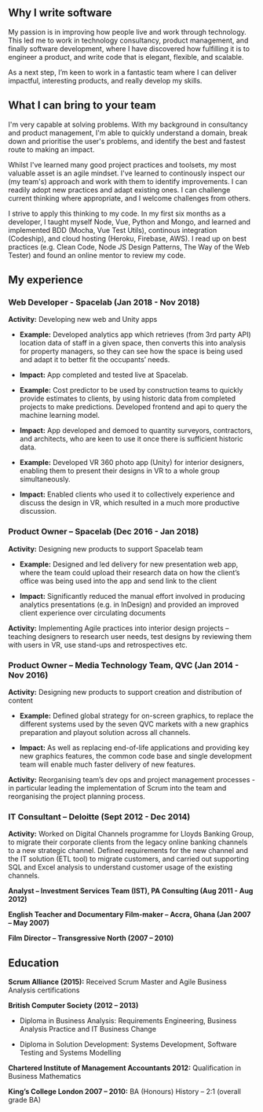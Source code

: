 ##  Why I write software


My passion is in improving how people live and work through technology. This led me to work in technology consultancy, product management, and finally software development, where I have discovered how fulfilling it is to engineer a product, and write code that is elegant, flexible, and scalable. 

As a next step, I’m keen to work in a fantastic team where I can deliver impactful, interesting products, and really develop my skills.



## What I can bring to your team


I'm very capable at solving problems. With my background in consultancy and product management, I'm able to quickly understand a domain, break down and prioritise the user's problems, and identify the best and fastest route to making an impact. 

Whilst I've learned many good project practices and toolsets, my most valuable asset is an agile mindset. I've learned to continously inspect our (my team's) approach and work with them to identify improvements. I can readily adopt new practices and adapt existing ones. I can challenge current thinking where appropriate, and I welcome challenges from others. 

I strive to apply this thinking to my code. In my first six months as a developer, I taught myself Node, Vue, Python and Mongo, and learned and implemented BDD (Mocha, Vue Test Utils), continous integration (Codeship), and cloud hosting (Heroku, Firebase, AWS). I read up on best practices (e.g. Clean Code, Node JS Design Patterns, The Way of the Web Tester) and found an online mentor to review my code. 



## My experience


### Web Developer - Spacelab (Jan 2018 - Nov 2018)

**Activity:** Developing new web and Unity apps

- **Example:** Developed analytics app which retrieves (from 3rd party API) location data of staff in a given space, then converts this into analysis for property managers, so they can see how the space is being used and adapt it to better fit the occupants’ needs.

- **Impact:** App completed and tested live at Spacelab.

- **Example:** Cost predictor to be used by construction teams to quickly provide estimates to clients, by using historic data from completed projects to make predictions. Developed frontend and api to query the machine learning model.

- **Impact:** App developed and demoed to quantity surveyors, contractors, and architects, who are keen to use it once there is sufficient historic data.

-	**Example:** Developed VR 360 photo app (Unity) for interior designers, enabling them to present their designs in VR to a whole group simultaneously. 

-	**Impact:** Enabled clients who used it to collectively experience and discuss the design in VR, which resulted in a much more productive discussion.


### Product Owner – Spacelab (Dec 2016 - Jan 2018)

**Activity:** Designing new products to support Spacelab team

-	**Example:** Designed and led delivery for new presentation web app, where the team could upload their research data on how the client’s office was being used into the app and send link to the client

-	**Impact:** Significantly reduced the manual effort involved in producing analytics presentations (e.g. in InDesign) and provided an improved client experience over circulating documents

**Activity:** Implementing Agile practices into interior design projects – teaching designers to research user needs, test designs by reviewing them with users in VR, use stand-ups and retrospectives etc.


### Product Owner – Media Technology Team, QVC (Jan 2014 - Nov 2016)

**Activity:** Designing new products to support creation and distribution of content

-	**Example:** Defined global strategy for on-screen graphics, to replace the different systems used by the seven QVC markets with a new graphics preparation and playout solution across all channels. 

-	**Impact:** As well as replacing end-of-life applications and providing key new graphics features, the common code base and single development team will enable much faster delivery of new features.

**Activity:** Reorganising team’s dev ops and project management processes - in particular leading the implementation of Scrum into the team and reorganising the project planning process.


### IT Consultant – Deloitte (Sept 2012 - Dec 2014)

**Activity:** Worked on Digital Channels programme for Lloyds Banking Group, to migrate their corporate clients from the legacy online banking channels to a new strategic channel. Defined requirements for the new channel and the IT solution (ETL tool) to migrate customers, and carried out supporting SQL and Excel analysis to understand customer usage of the existing channels.


**Analyst – Investment Services Team (IST), PA Consulting (Aug 2011 - Aug 2012)**

**English Teacher and Documentary Film-maker – Accra, Ghana	(Jan 2007 – May 2007)**

**Film Director – Transgressive North	(2007 – 2010)**


## Education

**Scrum Alliance (2015):** Received Scrum Master and Agile Business Analysis certifications

**British Computer Society	(2012 – 2013)**

 - Diploma in Business Analysis: Requirements Engineering, Business Analysis Practice and IT Business Change
 
 - Diploma in Solution Development: Systems Development, Software Testing and Systems Modelling
 
**Chartered Institute of Management Accountants	2012:** Qualification in Business Mathematics

**King’s College London	2007 – 2010:** BA (Honours) History – 2:1 (overall grade BA)
